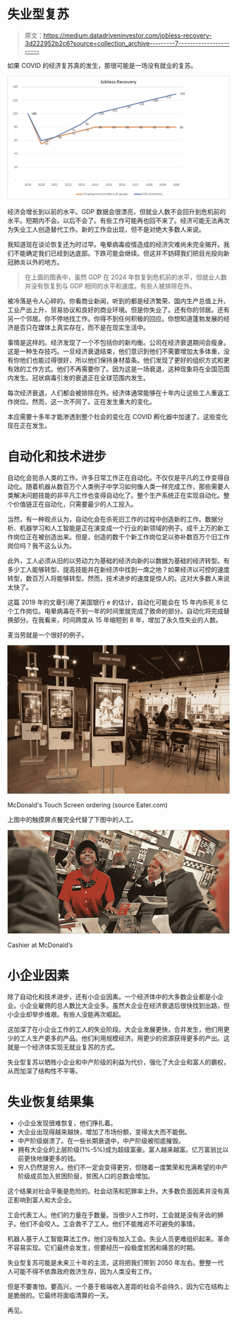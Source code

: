 # 失业型复苏

> 原文：<https://medium.datadriveninvestor.com/jobless-recovery-3d222952b2c6?source=collection_archive---------7----------------------->

如果 COVID 的经济复苏真的发生，那很可能是一场没有就业的复苏。

![](img/c377fc67e937a84971df250ca9916060.png)

经济会增长到以前的水平。GDP 数据会很漂亮，但就业人数不会回升到危机前的水平。短期内不会。以后不会了。有些工作可能再也回不来了。经济可能无法再次为失业工人创造替代工作。新的工作会出现，但不是对绝大多数人来说。

我知道现在谈论恢复还为时过早。电晕病毒疫情造成的经济灾难尚未完全揭开。我们不能确定我们已经到达底部。下跌可能会继续。但这并不妨碍我们把目光投向新冠肺炎以外的地方。

> 在上面的图表中，虽然 GDP 在 2024 年恢复到危机前的水平，但就业人数并没有恢复到与 GDP 相同的水平和速度。有些人被排除在外。

被冷落是令人心碎的。你看商业新闻，听到的都是经济繁荣、国内生产总值上升、工业产出上升、贸易协议和良好的商业环境。但是你失业了。还有你的邻居。还有另一个邻居。你不停地找工作。你得不到任何积极的回应。你想知道蓬勃发展的经济是否只在媒体上真实存在，而不是在现实生活中。

事情是这样的。经济发现了一个不包括你的新均衡。公司在经济衰退期间会瘦身。这是一种生存技巧。一旦经济衰退结束，他们意识到他们不需要增加太多体重，没有你他们也能过得很好，所以他们保持身材苗条。他们发现了更好的组织方式和更有效的工作方式。他们不再需要你了。因为这是一场衰退，这种现象将在全国范围内发生。冠状病毒引发的衰退正在全球范围内发生。

每次经济衰退，人们都会被排除在外。经济体通常能够在十年内让这些工人重返工作岗位。然而，这一次不同了。正在发生重大的变化。

本应需要十多年才能渗透到整个社会的变化在 COVID 孵化器中加速了。这些变化现在正在发生。

# **自动化和技术进步**

自动化会扼杀人类的工作。许多日常工作正在自动化。不仅仅是平凡的工作变得自动化。随着机器从数百万个人类例子中学习如何像人类一样完成工作，那些需要人类解决问题技能的非平凡工作也变得自动化了。整个生产系统正在实现自动化。整个价值链正在自动化，只需要最少的人工投入。

当然，有一种观点认为，自动化会在杀死旧工作的过程中创造新的工作。数据分析、机器学习和人工智能是正在演变成一个行业的新领域的例子。成千上万的新工作岗位正在被创造出来。但是，创造的数千个新工作岗位足以弥补数百万个旧工作岗位吗？我不这么认为。

此外，工人必须从旧的以劳动力为基础的经济向新的以数据为基础的经济转型。有多少工人能够转型、提高技能并在新经济中找到一席之地？如果经济以可控的速度转型，数百万人将能够转型。然而，技术进步的速度是惊人的。这对大多数人来说太快了。

这篇 2019 年的文章引用了美国银行 e 的估计，自动化可能会在 15 年内杀死 8 亿个工作岗位。电晕病毒在不到一年的时间里就完成了致命的部分。自动化将完成替换部分。在我看来，时间跨度从 15 年缩短到 8 年，增加了永久性失业的人数。

麦当劳就是一个很好的例子。

![](img/a6ee659979935d590ef599a086a05fb0.png)

McDonald's Touch Screen ordering (source Eater.com)

上图中的触摸屏点餐完全代替了下图中的人工。

![](img/4c5b573db940060e0de2edf023e2b8a4.png)

Cashier at McDonald’s

# **小企业因素**

除了自动化和技术进步，还有小企业因素。一个经济体中的大多数企业都是小企业。小企业雇佣的总人数比大企业多。虽然大企业在经济衰退后很快找到出路，但小企业却举步维艰。有些人没能再次崛起。

这加深了在小企业工作的工人的失业阶段。大企业发展更快，合并发生，他们用更少的工人生产更多的产品。他们利用规模经济。用更少的资源获得更多的产出。这就是一个经济体实现无就业复苏的方式。

失业型复苏以牺牲小企业和中产阶级的利益为代价，强化了大企业和富人的霸权，从而加深了结构性不平等。

# **失业恢复结果集**

*   小企业发现很难恢复，他们挣扎着。
*   大企业出现得越来越快，增加了市场份额，变得太大而不能倒。
*   中产阶级崩溃了。在一些长期衰退中，中产阶级被彻底摧毁。
*   拥有大企业的上层阶级(1%-5%)成为超级富豪。富人越来越富。亿万富翁比以前更快地赚更多的钱。
*   穷人仍然是穷人。他们不一定会变得更穷，但随着一度繁荣和充满希望的中产阶级成员加入贫困阶层，贫困人口的总数会增加。

这个结果对社会平衡是危险的。社会动荡和犯罪率上升。大多数负面因素并没有真正影响到富人和大企业。

工会代表工人。他们的力量在于数量。当很少人工作时，工会就是没有牙齿的狮子。他们不会咬人。工会救不了工人。他们不能推迟不可避免的事情。

机器人基于人工智能算法工作。他们没有加入工会。失业人员更难组织起来。革命不容易实现。它们最终会发生，但要经历一段极度贫困和痛苦的时期。

失业型复苏可能是未来三十年的主流，这将把我们带到 2050 年左右。整整一代人可能不得不依靠政府救济生存，因为人类没有工作。

但是不要害怕，要高兴，一个基于极端收入差距的社会不会持久，因为它在结构上是脆弱的。它最终将面临清算的一天。

再见。